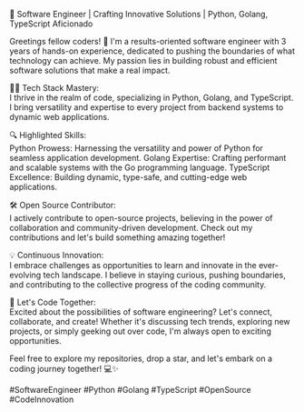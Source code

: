 🚀 Software Engineer | Crafting Innovative Solutions | Python, Golang, TypeScript Aficionado

Greetings fellow coders! 👋 I'm a results-oriented software engineer with 3 years of hands-on experience, dedicated to pushing the boundaries of what technology can achieve. My passion lies in building robust and efficient software solutions that make a real impact.

👨‍💻 Tech Stack Mastery:\
I thrive in the realm of code, specializing in Python, Golang, and TypeScript. I bring versatility and expertise to every project from backend systems to dynamic web applications.

🔍 Highlighted Skills:\
Python Prowess: Harnessing the versatility and power of Python for seamless application development.
Golang Expertise: Crafting performant and scalable systems with the Go programming language.
TypeScript Excellence: Building dynamic, type-safe, and cutting-edge web applications.

🛠️ Open Source Contributor:\
I actively contribute to open-source projects, believing in the power of collaboration and community-driven development. Check out my contributions and let's build something amazing together!

💡 Continuous Innovation:\
I embrace challenges as opportunities to learn and innovate in the ever-evolving tech landscape. I believe in staying curious, pushing boundaries, and contributing to the collective progress of the coding community.

🔗 Let's Code Together:\
Excited about the possibilities of software engineering? Let's connect, collaborate, and create! Whether it's discussing tech trends, exploring new projects, or simply geeking out over code, I'm always open to exciting opportunities.


Feel free to explore my repositories, drop a star, and let's embark on a coding journey together! 💻✨

#SoftwareEngineer #Python #Golang #TypeScript #OpenSource #CodeInnovation

<!--- <img src="https://komarev.com/ghpvc/?username=bmahmoudyan&style=for-the-badge&color=blueviolet" alt="my profile views"/> -->
